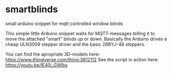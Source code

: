 # smartblinds
small arduino snippet for mqtt controlled window blinds

This simple little Arduino snippet waits for MQTT-messages telling it to move the attached "smart" blinds up or down.
Basically the Arduino drives a cheap ULN3009 stepper driver and the basic 28BYJ-48 steppers.

You can find the apropriate 3D-models here: https://www.thingiverse.com/thing:3812112
See the script in action here: https://youtu.be/IE40j_GWlbs
